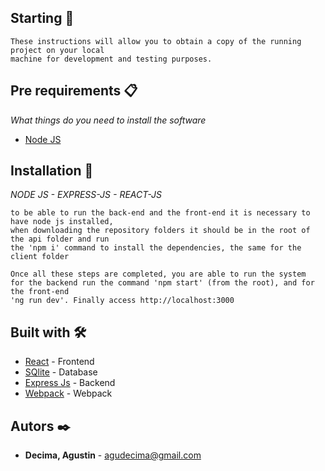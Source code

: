 ## Starting 🚀
```
These instructions will allow you to obtain a copy of the running project on your local 
machine for development and testing purposes.
```
## Pre requirements 📋

_What things do you need to install the software_

   * [Node JS](https://nodejs.org/es/)

## Installation 🔧

_NODE JS - EXPRESS-JS - REACT-JS_
```
to be able to run the back-end and the front-end it is necessary to have node js installed,
when downloading the repository folders it should be in the root of the api folder and run
the 'npm i' command to install the dependencies, the same for the client folder
```

```
Once all these steps are completed, you are able to run the system
for the backend run the command 'npm start' (from the root), and for the front-end
'ng run dev'. Finally access http://localhost:3000 
```

## Built with 🛠️

* [React](https://es.reactjs.org/) - Frontend
* [SQlite](https://www.sqlite.org/index.html) - Database
* [Express Js](https://expressjs.com/es/) - Backend
* [Webpack](https://webpack.js.org/) - Webpack

## Autors ✒️

* **Decima, Agustin** - [agudecima@gmail.com](agudecima@gmail.com)